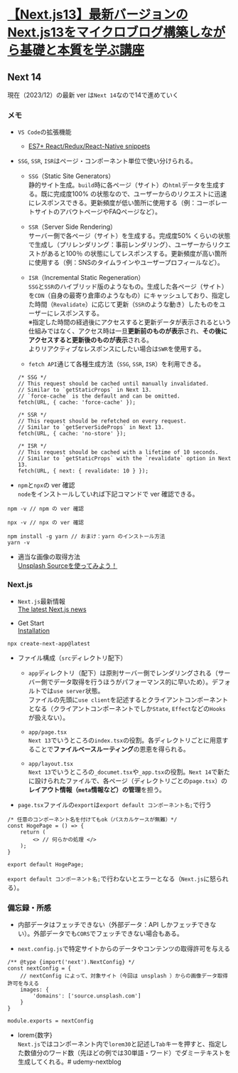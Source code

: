 # [【Next.js13】最新バージョンのNext.js13をマイクロブログ構築しながら基礎と本質を学ぶ講座](https://www.udemy.com/course/nextjs13_learning_with_microblog/)

## Next 14
現在（2023/12）の最新 ver は`Next 14`なので14で進めていく

### メモ

- `VS Code`の拡張機能<br />
    - [ES7+ React/Redux/React-Native snippets](https://marketplace.visualstudio.com/items?itemName=dsznajder.es7-react-js-snippets)

- `SSG`, `SSR`, `ISR`はページ・コンポーネント単位で使い分けられる。

    - `SSG`（Static Site Generators）<br />静的サイト生成。`build`時に各ページ（サイト）の`html`データを生成する。既に完成度100% の状態なので、ユーザーからのリクエストに迅速にレスポンスできる。更新頻度が低い箇所に使用する（例：コーポレートサイトのアバウトページやFAQページなど）。

    - `SSR`（Server Side Rendering）<br />サーバー側で各ページ（サイト）を生成する。完成度50% くらいの状態で生成し（プリレンダリング：事前レンダリング）、ユーザーからリクエストがあると100％ の状態にしてレスポンスする。更新頻度が高い箇所に使用する（例：SNSのタイムラインやユーザープロフィールなど）。

    - `ISR`（Incremental Static Regeneration）<br />`SSG`と`SSR`のハイブリッド版のようなもの。生成した各ページ（サイト）を`CDN`（自身の最寄り倉庫のようなもの）にキャッシュしており、指定した時間（`Revalidate`）に応じて更新（`SSR`のような動き）したものをユーザーにレスポンスする。<br />※指定した時間の経過後にアクセスすると更新データが表示されるという仕組みではなく、アクセス時は一旦**更新前のものが表示**され、**その後にアクセスすると更新後のものが表示**される。<br />よりリアクティブなレスポンスにしたい場合は`SWR`を使用する。

    - `fetch API`通じて各種生成方法（`SSG`, `SSR`, `ISR`）を利用できる。
    ```
    /* SSG */
    // This request should be cached until manually invalidated.
    // Similar to `getStaticProps` in Next 13.
    // `force-cache` is the default and can be omitted.
    fetch(URL, { cache: 'force-cache' });
    
    /* SSR */
    // This request should be refetched on every request.
    // Similar to `getServerSideProps` in Next 13.
    fetch(URL, { cache: 'no-store' });
    
    /* ISR */
    // This request should be cached with a lifetime of 10 seconds.
    // Similar to `getStaticProps` with the `revalidate` option in Next 13.
    fetch(URL, { next: { revalidate: 10 } });
    ```

- `npm`と`npx`の ver 確認<br />
`node`をインストールしていれば下記コマンドで ver 確認できる。

```
npm -v // npm の ver 確認

npx -v // npx の ver 確認

npm install -g yarn // おまけ：yarn のインストール方法
yarn -v
```

- 適当な画像の取得方法<br />
[Unsplash Sourceを使ってみよう！](https://bagelee.com/design/about-unsplash-source/)

### Next.js
- `Next.js`最新情報<br />[The latest Next.js news](https://nextjs.org/blog)

- Get Start<br />
[Installation](https://nextjs.org/docs/getting-started/installation)

```
npx create-next-app@latest
```

- ファイル構成（`src`ディレクトリ配下）
    - `app`ディレクトリ（配下）は原則サーバー側でレンダリングされる（サーバー側でデータ取得を行うほうがパフォーマンス的に早いため）。デフォルトでは`use server`状態。<br />
    ファイルの先頭に`use client`を記述するとクライアントコンポーネントとなる（クライアントコンポーネントでしか`State`, `Effect`などの`Hooks`が扱えない）。

    - `app/page.tsx`<br />`Next 13`でいうところの`index.tsx`の役割。各ディレクトリごとに用意することで**ファイルベースルーティング**の恩恵を得られる。

    - `app/layout.tsx`<br />`Next 13`でいうところの`_documet.tsx`や`_app.tsx`の役割。`Next 14`で新たに設けられたファイルで、各ページ（ディレクトリごとの`page.tsx`）の**レイアウト情報（`meta`情報など）の管理**を担う。

- `page.tsx`ファイルの`export`は`export default コンポーネント名;`で行う<br />
```
/* 任意のコンポーネント名を付けてもok（パスカルケースが無難）*/
const HogePage = () => {
    return (
        <> // 何らかの処理 </>
    );
}

export default HogePage;
```
`export default コンポーネント名;`で行わないとエラーとなる（`Next.js`に怒られる）。


### 備忘録・所感

- 内部データはフェッチできない（外部データ：API しかフェッチできない）。外部データでも`CORS`でフェッチできない場合もある。

- `next.config.js`で特定サイトからのデータやコンテンツの取得許可を与える

```
/** @type {import('next').NextConfig} */
const nextConfig = {
    // nextConfig によって、対象サイト（今回は unsplash ）からの画像データ取得許可を与える
    images: {
        'domains': ['source.unsplash.com']
    }
}

module.exports = nextConfig
```

- lorem{数字}<br />
`Next.js`ではコンポーネント内で`lorem30`と記述し`Tab`キーを押すと、指定した数値分のワード数（先ほどの例では30単語・ワード）でダミーテキストを生成してくれる。#   u d e m y - n e x t b l o g  
 